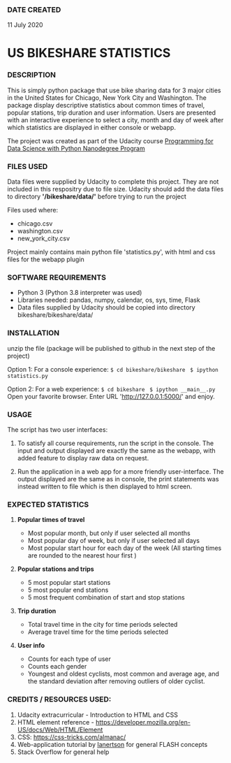### DATE CREATED
11 July 2020

# US BIKESHARE STATISTICS

### DESCRIPTION

This is simply python package that use bike sharing data for 3 major cities in the United States for Chicago, New York
 City and Washington. The package display descriptive statistics about common times of travel, popular stations, trip duration and user information. 
Users are presented with an interactive experience to select a city, month and day of week after which statistics are
 displayed in either console or webapp.

The project was created as part of the Udacity course [Programming for Data Science with Python Nanodegree Program
](https://www.udacity.com/course/programming-for-data-science-nanodegree--nd104)

### FILES USED
Data files were supplied by Udacity to complete this project. They are not included in this respositry due to file size.
Udacity should add the data files to directory **'/bikeshare/data/'** before trying to run the project

Files used where:
- chicago.csv
- washington.csv
- new_york_city.csv

Project mainly contains main python file 'statistics.py', with html and css files for the webapp plugin

### SOFTWARE REQUIREMENTS
- Python 3 (Python 3.8 interpreter was used)
- Libraries needed: pandas, numpy, calendar, os, sys, time, Flask
- Data files supplied by Udacity should be copied into directory bikeshare/bikeshare/data/

### INSTALLATION
unzip the file (package will be published to github in the next step of the project)

Option 1: For a console experience: 
```$ cd bikeshare/bikeshare ```
```$ ipython statistics.py```

Option 2: For a web experience: 
```$ cd bikeshare ```
```$ ipython __main__.py```
Open your favorite browser. Enter URL 'http://127.0.0.1:5000/' and enjoy.

### USAGE
The script has two user interfaces:

1) To satisfy all course requirements, run the script in the console. 
The input and output displayed are exactly the same as the webapp, with added feature to display raw data on request. 
 
2) Run the application in a web app for a more friendly user-interface. 
The output displayed are the same as in console, the print statements was instead written to file which is then displayed to html screen.

### EXPECTED STATISTICS
1) **Popular times of travel**
   - Most popular month, but only if user selected all months
   - Most popular day of week, but only if user selected all days
   - Most popular start hour for each day of the week 
     (All starting times are rounded to the nearest hour first )   

2) **Popular stations and trips**
   - 5 most popular start stations
   - 5 most popular end stations
   - 5 most frequent combination of start and stop stations

3) **Trip duration**
   - Total travel time in the city for time periods selected
   - Average travel time for the time periods selected

4) **User info**
   - Counts for each type of user
   - Counts each gender
   - Youngest and oldest cyclists, most common and average age, and the standard deviation after removing outliers of older cyclist.
   
### CREDITS / RESOURCES USED:
1) Udacity extracurricular - Introduction to HTML and CSS
2) HTML element reference - https://developer.mozilla.org/en-US/docs/Web/HTML/Element
3) CSS: https://css-tricks.com/almanac/
4) Web-application tutorial by [Ianertson](https://www.youtube.com/watch?v=Dqd8ZHWErpE) for general FLASH concepts
5) Stack Overflow for general help